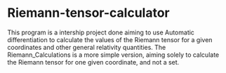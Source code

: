 # Riemann-tensor-calculator
This program is a intership project done aiming to use Automatic differentiation to calculate the values of the Riemann tensor for a given coordinates and other general relativity quantities.
The Riemann_Calculations is a more simple version, aiming solely to calculate the Riemann tensor for one given coordinate, and not a set.
